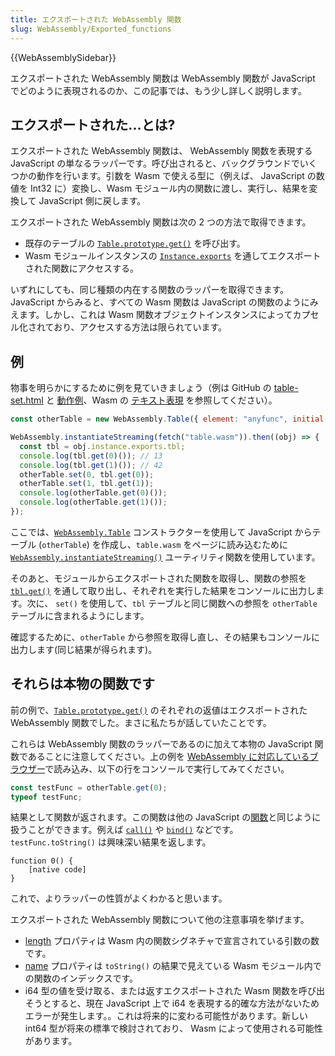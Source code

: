 ```yaml
---
title: エクスポートされた WebAssembly 関数
slug: WebAssembly/Exported_functions
---
```


{{WebAssemblySidebar}}

エクスポートされた WebAssembly 関数は WebAssembly 関数が JavaScript でどのように表現されるのか、この記事では、もう少し詳しく説明します。

## エクスポートされた...とは?

エクスポートされた WebAssembly 関数は、 WebAssembly 関数を表現する JavaScript の単なるラッパーです。呼び出されると、バックグラウンドでいくつかの動作を行います。引数を Wasm で使える型に（例えば、 JavaScript の数値を Int32 に）変換し、Wasm モジュール内の関数に渡し、実行し、結果を変換して JavaScript 側に戻します。

エクスポートされた WebAssembly 関数は次の 2 つの方法で取得できます。

- 既存のテーブルの [`Table.prototype.get()`](/ja/docs/WebAssembly/JavaScript_interface/Table/get) を呼び出す。
- Wasm モジュールインスタンスの [`Instance.exports`](/ja/docs/WebAssembly/JavaScript_interface/Instance/exports) を通してエクスポートされた関数にアクセスする。

いずれにしても、同じ種類の内在する関数のラッパーを取得できます。 JavaScript からみると、すべての Wasm 関数は JavaScript の関数のようにみえます。しかし、これは Wasm 関数オブジェクトインスタンスによってカプセル化されており、アクセスする方法は限られています。

## 例

物事を明らかにするために例を見ていきましょう（例は GitHub の [table-set.html](https://github.com/mdn/webassembly-examples/blob/master/other-examples/table-set.html) と [動作例](https://mdn.github.io/webassembly-examples/other-examples/table-set.html)、Wasm の [テキスト表現](https://github.com/mdn/webassembly-examples/blob/master/ja-api-examples/table.wat) を参照してください）。

```js
const otherTable = new WebAssembly.Table({ element: "anyfunc", initial: 2 });

WebAssembly.instantiateStreaming(fetch("table.wasm")).then((obj) => {
  const tbl = obj.instance.exports.tbl;
  console.log(tbl.get(0)()); // 13
  console.log(tbl.get(1)()); // 42
  otherTable.set(0, tbl.get(0));
  otherTable.set(1, tbl.get(1));
  console.log(otherTable.get(0)());
  console.log(otherTable.get(1)());
});
```

ここでは、[`WebAssembly.Table`](/ja/docs/WebAssembly/JavaScript_interface/Table) コンストラクターを使用して JavaScript からテーブル (`otherTable`) を作成し、`table.wasm` をページに読み込むために [`WebAssembly.instantiateStreaming()`](/ja/docs/WebAssembly/JavaScript_interface/instantiateStreaming) ユーティリティ関数を使用しています。

そのあと、モジュールからエクスポートされた関数を取得し、関数の参照を [`tbl.get()`](/ja/docs/WebAssembly/JavaScript_interface/Table/get) を通して取り出し、それぞれを実行した結果をコンソールに出力します。次に、 `set()` を使用して、`tbl` テーブルと同じ関数への参照を `otherTable` テーブルに含まれるようにします。

確認するために、`otherTable` から参照を取得し直し、その結果もコンソールに出力します(同じ結果が得られます)。

## それらは本物の関数です

前の例で、[`Table.prototype.get()`](/ja/docs/WebAssembly/JavaScript_interface/Table/get) のそれぞれの返値はエクスポートされた WebAssembly 関数でした。まさに私たちが話していたことです。

これらは WebAssembly 関数のラッパーであるのに加えて本物の JavaScript 関数であることに注意してください。上の例を [WebAssembly に対応しているブラウザー](/ja/docs/WebAssembly#ブラウザーの互換性)で読み込み、以下の行をコンソールで実行してみてください。

```js
const testFunc = otherTable.get(0);
typeof testFunc;
```

結果として関数が返されます。この関数は他の JavaScript の[関数](/ja/docs/Web/JavaScript/Reference/Global_Objects/Function)と同じように扱うことができます。例えば [`call()`](/ja/docs/Web/JavaScript/Reference/Global_Objects/Function/call) や [`bind()`](/ja/docs/Web/JavaScript/Reference/Global_Objects/Function/bind) などです。 `testFunc.toString()` は興味深い結果を返します。

```plain
function 0() {
    [native code]
}
```

これで、よりラッパーの性質がよくわかると思います。

エクスポートされた WebAssembly 関数について他の注意事項を挙げます。

- [length](/ja/docs/Web/JavaScript/Reference/Global_Objects/Function/length) プロパティは Wasm 内の関数シグネチャで宣言されている引数の数です。
- [name](/ja/docs/Web/JavaScript/Reference/Global_Objects/Function/name) プロパティは `toString()` の結果で見えている Wasm モジュール内での関数のインデックスです。
- i64 型の値を受け取る、または返すエクスポートされた Wasm 関数を呼び出そうとすると、現在 JavaScript 上で i64 を表現する的確な方法がないためエラーが発生します。。これは将来的に変わる可能性があります。新しい int64 型が将来の標準で検討されており、 Wasm によって使用される可能性があります。
